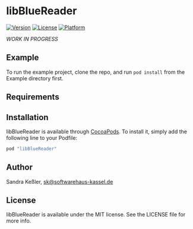 # libBlueReader

[![Version](https://img.shields.io/cocoapods/v/libBlueReader.svg?style=flat)](http://cocoapods.org/pods/libBlueReader)
[![License](https://img.shields.io/cocoapods/l/libBlueReader.svg?style=flat)](http://cocoapods.org/pods/libBlueReader)
[![Platform](https://img.shields.io/cocoapods/p/libBlueReader.svg?style=flat)](http://cocoapods.org/pods/libBlueReader)

_WORK IN PROGRESS_
## Example

To run the example project, clone the repo, and run `pod install` from the Example directory first.

## Requirements

## Installation

libBlueReader is available through [CocoaPods](http://cocoapods.org). To install
it, simply add the following line to your Podfile:

```ruby
pod "libBlueReader"
```

## Author

Sandra Keßler, sk@softwarehaus-kassel.de

## License

libBlueReader is available under the MIT license. See the LICENSE file for more info.
